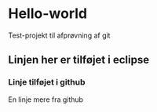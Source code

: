 # Hello-world
Test-projekt til afprøvning af git
## Linjen her er tilføjet i eclipse
### Linje tilføjet i github
En linje mere fra github

